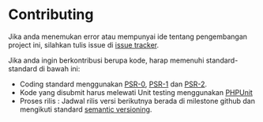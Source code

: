 Contributing
============

Jika anda menemukan error atau mempunyai ide tentang pengembangan project ini, silahkan tulis issue di [issue tracker](https://github.com/sastrawi/tokenizer/issues).

Jika anda ingin berkontribusi berupa kode, harap memenuhi standard-standard di bawah ini:

- Coding standard menggunakan [PSR-0](http://www.php-fig.org/psr/psr-0/), [PSR-1](http://www.php-fig.org/psr/psr-1/) dan [PSR-2](http://www.php-fig.org/psr/psr-2/).
- Kode yang disubmit harus melewati Unit testing menggunakan [PHPUnit](http://www.phpunit.de/manual/current/en/installation.html)
- Proses rilis : Jadwal rilis versi berikutnya berada di milestone github dan mengikuti standard [semantic versioning](http://semver.org/).

